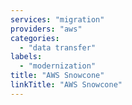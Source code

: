 ```yaml
---
services: "migration"
providers: "aws"
categories:
  - "data transfer"
labels:
  - "modernization"
title: "AWS Snowcone"
linkTitle: "AWS Snowcone"
---
```

